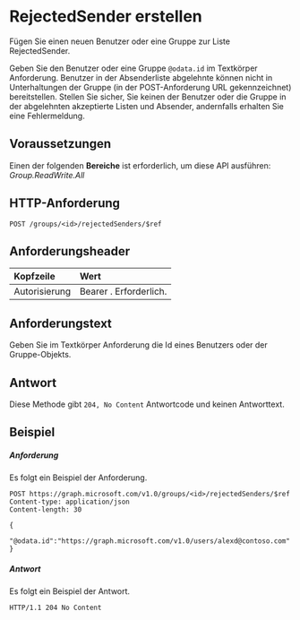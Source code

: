 # <a name="create-rejectedsender"></a>RejectedSender erstellen

Fügen Sie einen neuen Benutzer oder eine Gruppe zur Liste RejectedSender.

Geben Sie den Benutzer oder eine Gruppe `@odata.id` im Textkörper Anforderung. Benutzer in der Absenderliste abgelehnte können nicht in Unterhaltungen der Gruppe (in der POST-Anforderung URL gekennzeichnet) bereitstellen. Stellen Sie sicher, Sie keinen der Benutzer oder die Gruppe in der abgelehnten akzeptierte Listen und Absender, andernfalls erhalten Sie eine Fehlermeldung.
## <a name="prerequisites"></a>Voraussetzungen
Einen der folgenden **Bereiche** ist erforderlich, um diese API ausführen: *Group.ReadWrite.All*
## <a name="http-request"></a>HTTP-Anforderung
<!-- { "blockType": "ignored" } -->
```http
POST /groups/<id>/rejectedSenders/$ref
```
## <a name="request-headers"></a>Anforderungsheader
| Kopfzeile       | Wert |
|:---------------|:--------|
| Autorisierung  | Bearer <token>. Erforderlich.  |

## <a name="request-body"></a>Anforderungstext
Geben Sie im Textkörper Anforderung die Id eines Benutzers oder der Gruppe-Objekts.


## <a name="response"></a>Antwort
Diese Methode gibt `204, No Content` Antwortcode und keinen Antworttext.

## <a name="example"></a>Beispiel
##### <a name="request"></a>Anforderung
Es folgt ein Beispiel der Anforderung.
<!-- {
  "blockType": "request",
  "name": "create_directoryobject_from_group"
}-->
```http
POST https://graph.microsoft.com/v1.0/groups/<id>/rejectedSenders/$ref
Content-type: application/json
Content-length: 30

{
  "@odata.id":"https://graph.microsoft.com/v1.0/users/alexd@contoso.com"
}
```
##### <a name="response"></a>Antwort
Es folgt ein Beispiel der Antwort.
<!-- {
  "blockType": "response",
  "truncated": true
} -->
```http
HTTP/1.1 204 No Content
```

<!-- uuid: 8fcb5dbc-d5aa-4681-8e31-b001d5168d79
2015-10-25 14:57:30 UTC -->
<!-- {
  "type": "#page.annotation",
  "description": "Create rejectedSender",
  "keywords": "",
  "section": "documentation",
  "tocPath": ""
}-->
